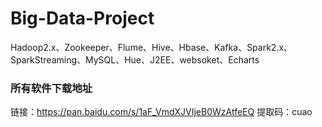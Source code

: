 # Big-Data-Project
Hadoop2.x、Zookeeper、Flume、Hive、Hbase、Kafka、Spark2.x、SparkStreaming、MySQL、Hue、J2EE、websoket、Echarts

### 所有软件下载地址
链接：https://pan.baidu.com/s/1aF_VmdXJVIjeB0WzAtfeEQ 
提取码：cuao 

